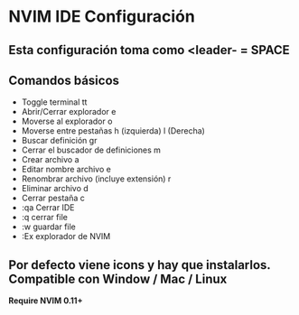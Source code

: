 # NVIM IDE Configuración


## Esta configuración toma como <leader- = SPACE


## Comandos básicos

- Toggle terminal  <leader>tt
- Abrir/Cerrar explorador <leader>e
- Moverse al explorador <leader>o
- Moverse entre pestañas <shift>h (izquierda) <shift>l (Derecha)
- Buscar definición gr
- Cerrar el buscador de definiciones <leader>m
- Crear archivo a
- Editar nombre archivo e
- Renombrar archivo (incluye extensión) r
- Eliminar archivo d
- Cerrar pestaña <leader>c
- :qa Cerrar IDE
- :q cerrar file
- :w guardar file
- :Ex  explorador de NVIM



## Por defecto viene icons y hay que instalarlos. Compatible con Window / Mac / Linux
**Require NVIM 0.11+**
